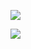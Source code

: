 <!--
**lampask/lampask** is a ✨ _special_ ✨ repository because its `README.md` (this file) appears on your GitHub profile.

Here are some ideas to get you started:

- 🔭 I’m currently working on ...
- 🌱 I’m currently learning ...
- 👯 I’m looking to collaborate on ...
- 🤔 I’m looking for help with ...
- 💬 Ask me about ...
- 📫 How to reach me: ...
- 😄 Pronouns: ...
- ⚡ Fun fact: ...
-->

![](https://github-readme-stats-xi-seven-56.vercel.app/api?username=lampask&show_icons=true&count_private=true&include_all_commits=true&theme=tokyonight)

![](https://github-profile-trophy-gamma-ten.vercel.app/?username=lampask&theme=tokyonight&margin-w=18&margin-h=18&column=4)
